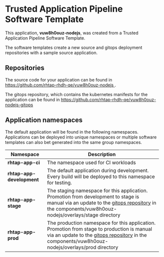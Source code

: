 # Trusted Application Pipeline Software Template

This application, **vuw8h0ouz-nodejs**, was created from a Trusted Application Pipeline Software Template.

The software templates create a new source and gitops deployment repositories with a sample source application. 

## Repositories

The source code for your application can be found in [https://github.com/rhtap-rhdh-qe/vuw8h0ouz-nodejs ](https://github.com/rhtap-rhdh-qe/vuw8h0ouz-nodejs ).
 
The gitops repository, which contains the kubernetes manifests for the application can be found in 
[https://github.com/rhtap-rhdh-qe/vuw8h0ouz-nodejs-gitops ](https://github.com/rhtap-rhdh-qe/vuw8h0ouz-nodejs-gitops ) 

## Application namespaces 

The default application will be found in the following namespaces. Applications can be deployed into unique namespaces or multiple software templates can also bet generated into the same group namespaces.  

|  Namespace   |  Description   |  
| -------- | -------- |
| **rhtap-app-ci** | The namespace used for CI workloads |
| **rhtap-app-development** | The default application during development. Every build will be deployed to this namespace for testing. |
| **rhtap-app-stage** | The staging namespace for this application. Promotion from development to stage is manual via an update to the [gitops repository](https://github.com/rhtap-rhdh-qe/vuw8h0ouz-nodejs-gitops ) in the components/vuw8h0ouz-nodejs/overlays/stage directory |
| **rhtap-app-prod** | The production namespace for this application. Promotion from stage to production is manual via an update to the [gitops repository](https://github.com/rhtap-rhdh-qe/vuw8h0ouz-nodejs-gitops ) in the components/vuw8h0ouz-nodejs/overlays/prod directory |